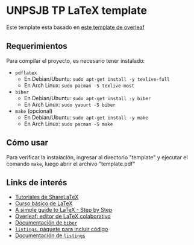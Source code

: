 # UNPSJB TP LaTeX template

Este template esta basado en [este template de overleaf](https://v1.overleaf.com/15183938cgkdmjhxzdfs#/57403056/)

## Requerimientos

Para compilar el proyecto, es necesario tener instalado:

- `pdflatex`
    - En Debian/Ubuntu: `sudo apt-get install -y texlive-full`
    - En Arch Linux: `sudo pacman -S texlive-most`
- `biber`
    - En Debian/Ubuntu: `sudo apt-get install -y biber`
    - En Arch Linux: `sudo yaourt -S biber`
- `make` (opcional)
    - En Debian/Ubuntu: `sudo apt-get install -y make`
    - En Arch Linux: `sudo pacman -S make`

## Cómo usar

Para verificar la instalación, ingresar al directorio "template" y ejecutar el comando `make`, luego abrir el archivo "template.pdf"

## Links de interés

- [Tutoriales de ShareLaTeX](https://es.sharelatex.com/blog/latex-guides/beginners-tutorial.html)
- [Curso básico de LaTeX](http://nokyotsu.com/latex/curso.html)
- [A simple guide to LaTeX - Step by Step](https://www.latex-tutorial.com/tutorials/)
- [Overleaf: editor de LaTeX  colaborativo](https://www.overleaf.com/project)
- [Documentación de `biber`](ftp://ftp.dante.de/tex-archive/biblio/biber/documentation/biber.pdf)
- [`listings`, páquete para incluir código](https://en.wikibooks.org/wiki/LaTeX/Source_Code_Listings)
- [Documentación de `listings`](http://texdoc.net/texmf-dist/doc/latex/listings/listings.pdf)
